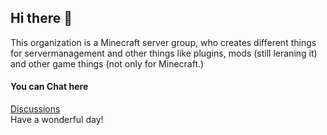 ## Hi there 👋
This organization is a Minecraft server group, who creates different things for servermanagement and other things like plugins, mods (still leraning it) and other game things (not only for Minecraft.)

#### You can Chat here
[Discussions](https://github.com/Argantiu/.github/discussions)  
Have a wonderful day!
<!--

**Here are some ideas to get you started:**

🙋‍♀️ A short introduction - what is your organization all about?
🌈 Contribution guidelines - how can the community get involved?
👩‍💻 Useful resources - where can the community find your docs? Is there anything else the community should know?
🍿 Fun facts - what does your team eat for breakfast?
🧙 Remember, you can do mighty things with the power of [Markdown](https://docs.github.com/github/writing-on-github/getting-started-with-writing-and-formatting-on-github/basic-writing-and-formatting-syntax)
-->
